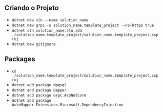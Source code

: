 ## Criando o Projeto

* ```dotnet new sln --name solution_name```
* ```dotnet new grpc -o solution_name.template_project --no-https true```
* ```dotnet sln solution_name.sln add ./solution_name.template_project/solution_name.template_project.csproj```
* ```dotnet new gitignore```

## Packages

* ```cd ./solution_name.template_project/solution_name.template_project.csproj```
* ```dotnet add package Npgsql```
* ```dotnet add package Dapper```
* ```dotnet add package Grpc.AspNetCore```
* ```dotnet add package AutoMapper.Extensions.Microsoft.DependencyInjection```